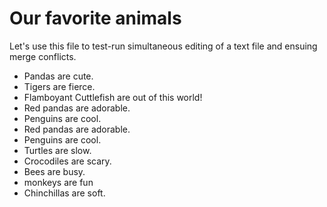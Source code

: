 # Our favorite animals

Let's use this file to test-run simultaneous editing of a text file and ensuing merge conflicts.

- Pandas are cute.
- Tigers are fierce.
- Flamboyant Cuttlefish are out of this world!
- Red pandas are adorable.
- Penguins are cool.
- Red pandas are adorable.
- Penguins are cool.
- Turtles are slow.
- Crocodiles are scary.
- Bees are busy.
- monkeys are fun
- Chinchillas are soft.
